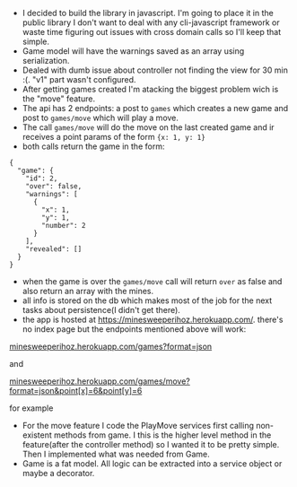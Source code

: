 * I decided to build the library in javascript. I'm going to place it in the public library I don't want to deal with any cli-javascript framework or waste time figuring out issues with cross domain calls so I'll keep that simple.
* Game model will have the warnings saved as an array using serialization.
* Dealed with dumb issue about controller not finding the view for 30 min :(. "v1" part wasn't configured.
* After getting games created I'm atacking the biggest problem wich is the "move" feature.
* The api has 2 endpoints: a post to `games` which creates a new game and post to `games/move` which will play a move. 
* The call `games/move` will do the move on the last created game and ir receives a point params of the form `{x: 1, y: 1}`
* both calls return the game in the form: 
```
{
  "game": {
    "id": 2,
    "over": false,
    "warnings": [
      {
        "x": 1,
        "y": 1,
        "number": 2
      }
    ],
    "revealed": []
  }
}
```
* when the game is over the `games/move` call will return `over` as false and also return an array with the mines.
* all info is stored on the db which makes most of the job for the next tasks about persistence(I didn't get there).
* the app is hosted at https://minesweeperihoz.herokuapp.com/. there's no index page but the endpoints mentioned above will work:


[minesweeperihoz.herokuapp.com/games?format=json](https://minesweeperihoz.herokuapp.com/games?format=json)

and

[minesweeperihoz.herokuapp.com/games/move?format=json&point[x]=6&point[y]=6](https://minesweeperihoz.herokuapp.com/games/move?format=json&point[x]=6&point[y]=6)


for example

* For the move feature I code the PlayMove services first calling non-existent methods from game. I this is the higher level method in the feature(after the controller method) so I wanted it to be pretty simple. Then I implemented what was needed from Game.
* Game is a fat model. All logic can be extracted into a service object or maybe a decorator.
